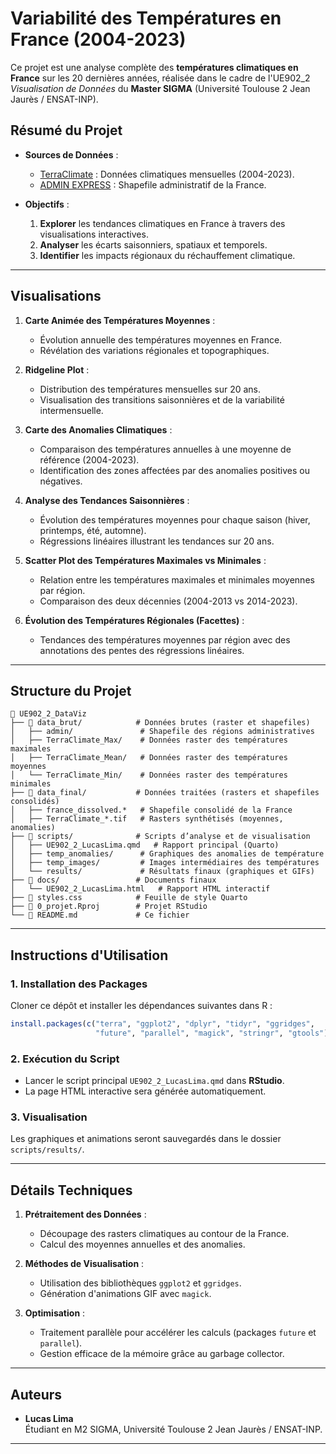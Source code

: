 # **Variabilité des Températures en France (2004-2023)**

Ce projet est une analyse complète des **températures climatiques en France** sur les 20 dernières années, réalisée dans le cadre de l'UE902_2 *Visualisation de Données* du **Master SIGMA** (Université Toulouse 2 Jean Jaurès / ENSAT-INP).

## **Résumé du Projet**

- **Sources de Données** :
  - [TerraClimate](https://developers.google.com/earth-engine/datasets/catalog/IDAHO_EPSCOR_TERRACLIMATE) : Données climatiques mensuelles (2004-2023).
  - [ADMIN EXPRESS](https://geoservices.ign.fr/adminexpress) : Shapefile administratif de la France.

- **Objectifs** :
  1. **Explorer** les tendances climatiques en France à travers des visualisations interactives.
  2. **Analyser** les écarts saisonniers, spatiaux et temporels.
  3. **Identifier** les impacts régionaux du réchauffement climatique.

---

## **Visualisations**

1. **Carte Animée des Températures Moyennes** :
   - Évolution annuelle des températures moyennes en France.
   - Révélation des variations régionales et topographiques.

2. **Ridgeline Plot** :
   - Distribution des températures mensuelles sur 20 ans.
   - Visualisation des transitions saisonnières et de la variabilité intermensuelle.

3. **Carte des Anomalies Climatiques** :
   - Comparaison des températures annuelles à une moyenne de référence (2004-2023).
   - Identification des zones affectées par des anomalies positives ou négatives.

4. **Analyse des Tendances Saisonnières** :
   - Évolution des températures moyennes pour chaque saison (hiver, printemps, été, automne).
   - Régressions linéaires illustrant les tendances sur 20 ans.

5. **Scatter Plot des Températures Maximales vs Minimales** :
   - Relation entre les températures maximales et minimales moyennes par région.
   - Comparaison des deux décennies (2004-2013 vs 2014-2023).

6. **Évolution des Températures Régionales (Facettes)** :
   - Tendances des températures moyennes par région avec des annotations des pentes des régressions linéaires.

---

## **Structure du Projet**

```
📂 UE902_2_DataViz
├── 📂 data_brut/            # Données brutes (raster et shapefiles)
│   ├── admin/               # Shapefile des régions administratives
│   ├── TerraClimate_Max/    # Données raster des températures maximales
│   ├── TerraClimate_Mean/   # Données raster des températures moyennes
│   └── TerraClimate_Min/    # Données raster des températures minimales
├── 📂 data_final/           # Données traitées (rasters et shapefiles consolidés)
│   ├── france_dissolved.*   # Shapefile consolidé de la France
│   ├── TerraClimate_*.tif   # Rasters synthétisés (moyennes, anomalies)
├── 📂 scripts/              # Scripts d’analyse et de visualisation
│   ├── UE902_2_LucasLima.qmd   # Rapport principal (Quarto)
│   ├── temp_anomalies/      # Graphiques des anomalies de température
│   ├── temp_images/         # Images intermédiaires des températures
│   └── results/             # Résultats finaux (graphiques et GIFs)
├── 📂 docs/                 # Documents finaux
│   └── UE902_2_LucasLima.html   # Rapport HTML interactif
├── 📄 styles.css            # Feuille de style Quarto
├── 📄 0_projet.Rproj        # Projet RStudio
└── 📄 README.md             # Ce fichier
```

---

## **Instructions d'Utilisation**

### 1. **Installation des Packages**
Cloner ce dépôt et installer les dépendances suivantes dans R :

```r
install.packages(c("terra", "ggplot2", "dplyr", "tidyr", "ggridges", 
                   "future", "parallel", "magick", "stringr", "gtools"))
```

### 2. **Exécution du Script**
- Lancer le script principal `UE902_2_LucasLima.qmd` dans **RStudio**.
- La page HTML interactive sera générée automatiquement.

### 3. **Visualisation**
Les graphiques et animations seront sauvegardés dans le dossier `scripts/results/`.

---

## **Détails Techniques**

1. **Prétraitement des Données** :
   - Découpage des rasters climatiques au contour de la France.
   - Calcul des moyennes annuelles et des anomalies.

2. **Méthodes de Visualisation** :
   - Utilisation des bibliothèques `ggplot2` et `ggridges`.
   - Génération d'animations GIF avec `magick`.

3. **Optimisation** :
   - Traitement parallèle pour accélérer les calculs (packages `future` et `parallel`).
   - Gestion efficace de la mémoire grâce au garbage collector.

---

## **Auteurs**

- **Lucas Lima**  
  Étudiant en M2 SIGMA, Université Toulouse 2 Jean Jaurès / ENSAT-INP.

---
